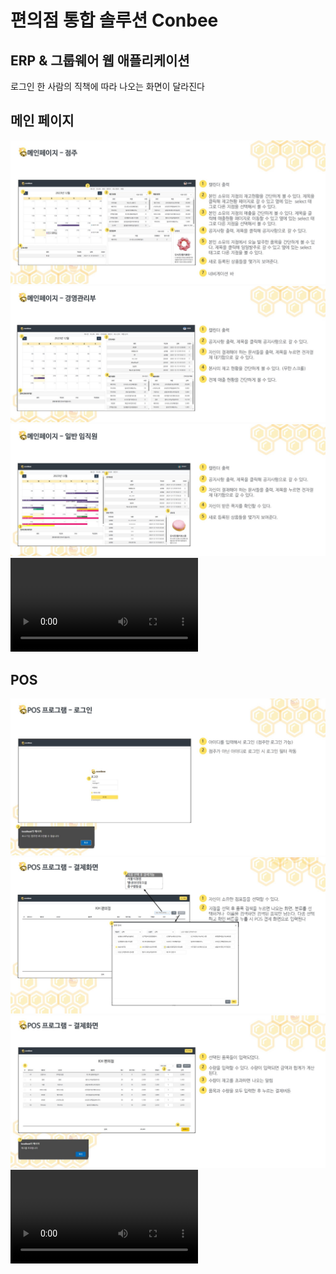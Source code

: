 # 편의점 통합 솔루션 Conbee
## ERP & 그룹웨어 웹 애플리케이션

로그인 한 사람의 직책에 따라 나오는 화면이 달라진다
## 메인 페이지
<img src="./image/Slide4.jpg"><img src="./image/Slide5.jpg"><img src="./image/Slide6.jpg">
<video src="https://github.com/FireCurry/Portfolio/assets/141403823/c0697f69-6b63-46a9-9178-7866d8d54dc7"/>

## POS
<img src="./image/Slide7.jpg">
<img src="./image/Slide8.jpg">
<img src="./image/Slide9.jpg">
<video src="https://github.com/FireCurry/Portfolio/assets/141403823/bbef5d62-f202-483a-b593-3186262936d2"/>

## 발주
<img src="./image/Slide10.jpg">
<img src="./image/Slide11.jpg">
<video src="https://github.com/FireCurry/Portfolio/assets/141403823/97884baa-a3d4-4660-a1c6-c8e1327c3bf7"/>

## 재고/매출
<img src="./image/Slide12.jpg">
<img src="./image/Slide13.jpg">
<video src="https://github.com/FireCurry/Portfolio/assets/141403823/14714728-19ad-41e9-b4b7-1a8db498da77"/>





## 본사 기능
<img src="./image/Slide14.jpg">
<img src="./image/Slide15.jpg">
<img src="./image/Slide16.jpg">
<img src="./image/Slide17.jpg">


